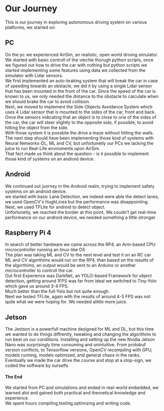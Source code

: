 # Our Journey
This is our journey in exploring autonomous driving system on various platforms, we started on:

## PC
On the pc we experienced AirSim, an realistic, open world driving simulator. <br />
We started with basic controll of the viechle thorugh python scripts, once we figured out how to drive the car with nothing but python scripts we started implementing
some features using data we collected from the simulator with Lidar sensors. <br />
We first implemented an auto-braking system that will break the car in case of speeding towards an obstacle, we did it by using a single Lidar sensor that has been mounted
in the front of the car.
Since the speed of the car is known to us, we only needed the distance to the obstacle to calculate when we should brake the car to avoid collision. <br />
Next, we moved to implement the Side-Objects Avoidance System which uses 4 Lidar sensor that is mounted to the sides of the car, front and back. <br />
Once the sensors indicating that an object is to close to one of the sides of the car, the car will steer slightly to the opposite side, if possible, to 
avoid hitting the object from the side. <br />
With those system it is possbile the drive a maze without hitting the walls.
<br />
The next step should have been implementing those kind of systems with Neural Networks-DL, ML and CV, but unfortunetly our PCs we lacking the juice to run
Real-Life enviroments upon AirSim. <br />
That fact made us think about the question - is it possible to implement those kind of systems on an android device.

## Android
We continued out juorney in the Android realm, trying to implement safety systems on an android device. <br />
we started with basic Lane Detection, we indeed were able the detect lanes, we used OpenCV's HughLines but the performance was
disappointing. <br />
Next, we used TFLite for android to detect object. <br /> 
Unfortunetly, we reached the border at this point, We coudn't get real-time performance on our android device, we needed something a little stronger <br />

## Raspberry Pi 4
In search of better hardware we came across the RP4, an Arm-based CPU microcontroller running an linux-like OS <br />
The plan was taking ML and CV to the next level and test it on an RC car <br />
ML and CV algorthims would run on the RP4, than based on the results of the algorthims, an output would be sent to an Arduino or another microcontroller to controll the car. <br />
Out first Experience was DarkNet, an YOLO-based Framework for object detection, getting around 1FPS was far from ideal we switched to Tiny-Yolo which gave us around 3-4 FPS.<br />
Much better than the full-Yolo but not quite enough. <br />
Next we tested TFLite, again with the results of around 4-5 FPS was not quite what we were hoping for. We needed alittle more juice.
<br />
## Jetson
The Jestson is a powerfull machine designed for ML and DL, but this time we wanted to do things diffrently, tweaking and changing the algorithms to run best on our conditions.
Installing and setting up the new Nvidia Jetson Nano was surprisingly time consuming and unintuitive. From protobuf version conflicts, to Tensorflow versions, OpenCV recompiling with GPU, models running, models optimized, and general chaos in the ranks. <br />
Eventually we made the car drive the course and stop at a stop-sign, we coded the software by ourselfs. <br />


#### The End
We started from PC and simulations and ended in real-world embedded, we learned alot and gained both practical and theoretical knowledge and experience. <br />
We spent hours compiling,testing,optimizing and writing code. <br />


